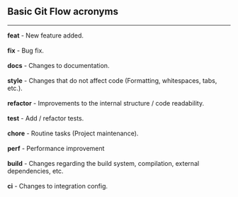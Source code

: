## Basic Git Flow acronyms
---
**feat** - New feature added.<br><br>
**fix** - Bug fix.<br><br>
**docs** - Changes to documentation.<br><br>
**style** - Changes that do not affect code (Formatting, whitespaces, tabs, etc.).<br><br>
**refactor** - Improvements to the internal structure / code readability.<br><br>
**test** - Add / refactor tests.<br><br>
**chore** - Routine tasks (Project maintenance).<br><br>
**perf** - Performance improvement<br><br>
**build** - Changes regarding the build system, compilation, external dependencies, etc.<br><br>
**ci** - Changes to integration config.<br><br>